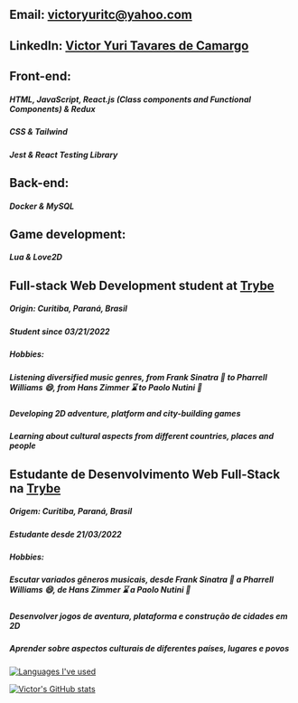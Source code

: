 ## Email: victoryuritc@yahoo.com
## LinkedIn: [Victor Yuri Tavares de Camargo](https://www.linkedin.com/in/victor-yuri-tavares-de-camargo/)

## Front-end:
##### HTML, JavaScript, React.js (Class components and Functional Components) & Redux
##### CSS & Tailwind
##### Jest & React Testing Library

## Back-end:
##### Docker & MySQL

## Game development:
##### Lua & Love2D

## Full-stack Web Development student at [Trybe](https://github.com/tryber)
##### Origin: Curitiba, Paraná, Brasil
##### Student since 03/21/2022
##### Hobbies:
##### Listening diversified music genres, from Frank Sinatra :tophat: to Pharrell Williams :smile:, from Hans Zimmer :hourglass: to Paolo Nutini :scotland:
##### Developing 2D adventure, platform and city-building games
##### Learning about cultural aspects from different countries, places and people

## Estudante de Desenvolvimento Web Full-Stack na [Trybe](https://github.com/tryber)
##### Origem: Curitiba, Paraná, Brasil
##### Estudante desde 21/03/2022
##### Hobbies:
##### Escutar variados gêneros musicais, desde Frank Sinatra :tophat: a Pharrell Williams :smile:, de Hans Zimmer :hourglass: a Paolo Nutini :scotland:
##### Desenvolver jogos de aventura, plataforma e construção de cidades em 2D
##### Aprender sobre aspectos culturais de diferentes países, lugares e povos

[![Languages I've used](https://github-readme-stats.vercel.app/api/top-langs/?username=VictorYuriTC)](https://github.com/anuraghazra/github-readme-stats)

[![Victor's GitHub stats](https://github-readme-stats.vercel.app/api?username=VictorYuriTC)](https://github.com/anuraghazra/github-readme-stats)


<!--
**VictorYuriTC/VictorYuriTC** is a ✨ _special_ ✨ repository because its `README.md` (this file) appears on your GitHub profile.

Here are some ideas to get you started:

- 🔭 I’m currently working on ...
- 🌱 I’m currently learning ...
- 👯 I’m looking to collaborate on ...
- 🤔 I’m looking for help with ...
- 💬 Ask me about ...
- 📫 How to reach me: ...
- 😄 Pronouns: ...
- ⚡ Fun fact: ...
-->
